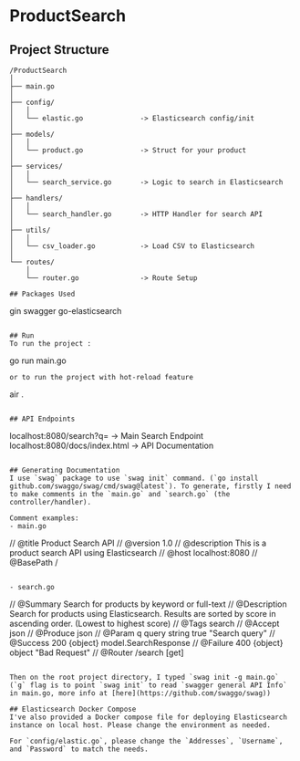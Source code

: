 # ProductSearch

## Project Structure
```
/ProductSearch
│
├── main.go
│
├── config/
│   │
│   └── elastic.go              -> Elasticsearch config/init
│
├── models/
│   │
│   └── product.go              -> Struct for your product
│
├── services/
│   │
│   └── search_service.go       -> Logic to search in Elasticsearch
│
├── handlers/
│   │
│   └── search_handler.go       -> HTTP Handler for search API
│
├── utils/
│   │
│   └── csv_loader.go           -> Load CSV to Elasticsearch
│
└── routes/
    │
    └── router.go               -> Route Setup

## Packages Used
```
gin
swagger
go-elasticsearch
```

## Run
To run the project :
```
go run main.go
```
or to run the project with hot-reload feature
```
air .
```

## API Endpoints
```
localhost:8080/search?q=            -> Main Search Endpoint
localhost:8080/docs/index.html      -> API Documentation
```

## Generating Documentation
I use `swag` package to use `swag init` command. (`go install github.com/swaggo/swag/cmd/swag@latest`). To generate, firstly I need to make comments in the `main.go` and `search.go` (the controller/handler).

Comment examples:
- main.go
```
// @title Product Search API
// @version 1.0
// @description This is a product search API using Elasticsearch
// @host localhost:8080
// @BasePath /
```

- search.go
```
// @Summary Search for products by keyword or full-text
// @Description Search for products using Elasticsearch. Results are sorted by score in ascending order. (Lowest to highest score)
// @Tags search
// @Accept json
// @Produce json
// @Param q query string true "Search query"
// @Success 200 {object} model.SearchResponse
// @Failure 400 {object} object "Bad Request"
// @Router /search [get]
```

Then on the root project directory, I typed `swag init -g main.go` (`g` flag is to point `swag init` to read `swagger general API Info` in main.go, more info at [here](https://github.com/swaggo/swag))

## Elasticsearch Docker Compose
I've also provided a Docker compose file for deploying Elasticsearch instance on local host. Please change the environment as needed.

For `config/elastic.go`, please change the `Addresses`, `Username`, and `Password` to match the needs.